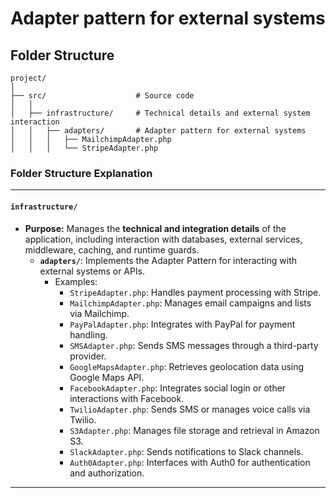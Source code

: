 # Adapter pattern for external systems

## Folder Structure

```
project/
│
├── src/                    # Source code
│   │
│   ├── infrastructure/     # Technical details and external system interaction
│   │   ├── adapters/       # Adapter pattern for external systems
│   │   │   ├── MailchimpAdapter.php
│   │   │   └── StripeAdapter.php
```


### **Folder Structure Explanation**

* * *

#### **`infrastructure/`**

- **Purpose:** Manages the **technical and integration details** of the application, including interaction with databases, external services, middleware, caching, and runtime guards.
    - **`adapters/`**: Implements the Adapter Pattern for interacting with external systems or APIs.
        - Examples:
            - `StripeAdapter.php`: Handles payment processing with Stripe.
            - `MailchimpAdapter.php`: Manages email campaigns and lists via Mailchimp.
            - `PayPalAdapter.php`: Integrates with PayPal for payment handling.
            - `SMSAdapter.php`: Sends SMS messages through a third-party provider.
            - `GoogleMapsAdapter.php`: Retrieves geolocation data using Google Maps API.
            - `FacebookAdapter.php`: Integrates social login or other interactions with Facebook.
            - `TwilioAdapter.php`: Sends SMS or manages voice calls via Twilio.
            - `S3Adapter.php`: Manages file storage and retrieval in Amazon S3.
            - `SlackAdapter.php`: Sends notifications to Slack channels.
            - `Auth0Adapter.php`: Interfaces with Auth0 for authentication and authorization.

* * *
